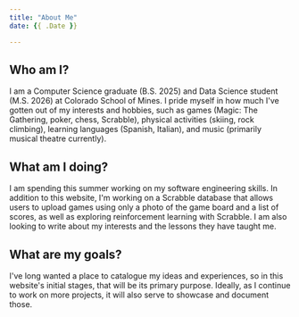 ```yaml
---
title: "About Me"
date: {{ .Date }}

---
```


## Who am I?

I am a Computer Science graduate (B.S. 2025) and Data Science student (M.S. 2026) at Colorado School of Mines. I pride myself in how much I've gotten out of my interests and hobbies, such as games (Magic: The Gathering, poker, chess, Scrabble), physical activities (skiing, rock climbing), learning languages (Spanish, Italian), and music (primarily musical theatre currently). 

## What am I doing?

I am spending this summer working on my software engineering skills. In addition to this website, I'm working on a Scrabble database that allows users to upload games using only a photo of the game board and a list of scores, as well as exploring reinforcement learning with Scrabble. I am also looking to write about my interests and the lessons they have taught me.

## What are my goals?

I've long wanted a place to catalogue my ideas and experiences, so in this website's initial stages, that will be its primary purpose. Ideally, as I continue to work on more projects, it will also serve to showcase and document those.

